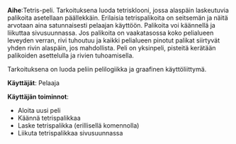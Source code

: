 **Aihe**:Tetris-peli. Tarkoituksena luoda tetrisklooni, jossa alaspäin laskeutuvia palikoita asetellaan päällekkäin. Erilaisia tetrispalikoita on seitsemän ja näitä arvotaan aina satunnaisesti pelaajan käyttöön. Palikoita voi käännellä ja liikuttaa sivusuunnassa. Jos palikoita on vaakatasossa koko pelialueen leveyden verran, rivi tuhoutuu ja kaikki pelialueen pinotut palikat siirtyvät yhden rivin alaspäin, jos mahdollista.
Peli on yksinpeli, pisteitä kerätään palikoiden asettelulla ja rivien tuhoamisella.

Tarkoituksena on luoda peliin pelilogiikka ja graafinen  käyttöliittymä.


**Käyttäjät**: Pelaaja

**Käyttäjän toiminnot**:

- Aloita uusi peli
- Käännä tetrispalikkaa
- Laske tetrispalikka (erillisellä komennolla)
- Liikuta tetrispalikkaa sivusuunnassa
